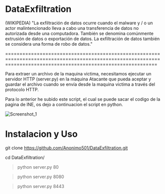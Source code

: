 # DataExfiltration

(WIKIPEDIA)
"La exfiltración de datos ocurre cuando el malware y / o un actor malintencionado lleva a cabo una transferencia de datos no autorizada desde una computadora. También se denomina comúnmente extrusión de datos o exportación de datos. La exfiltración de datos también se considera una forma de robo de datos."

=================================================================================================================================================================

Para extraer un archivo de la maquina victima, necesitamos ejecutar un servidor HTTP (server.py) en la máquina Atacante que pueda aceptar y guardar el archivo cuando se envía desde la maquina victima a través del protocolo HTTP.

Para lo anterior he subido este script, el cual se puede sacar el codigo de la pagina de INE, os dejo a continuacion el script en python.

![Screenshot_1](https://user-images.githubusercontent.com/67207446/171551255-53a00cb3-9e87-41fd-9ae0-14f8f5072fe6.png)

# Instalacion y Uso

git clone https://github.com/Anonimo501/DataExfiltration.git

cd DataExfiltration/

> python server.py 80

> python server.py 8080

> python server.py 8443
